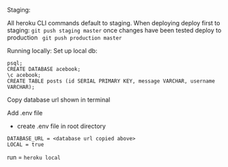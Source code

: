 Staging:

All heroku CLI commands default to staging. When deploying deploy first to staging:
```git push staging master```
once changes have been tested deploy to production ``` git push production master```

Running locally:
Set up local db:

```
psql;
CREATE DATABASE acebook;
\c acebook;
CREATE TABLE posts (id SERIAL PRIMARY KEY, message VARCHAR, username VARCHAR);
```
Copy database url shown in terminal

Add .env file
- create .env file in root directory
```
DATABASE_URL = <database url copied above>
LOCAL = true
```

run =  ```heroku local```
